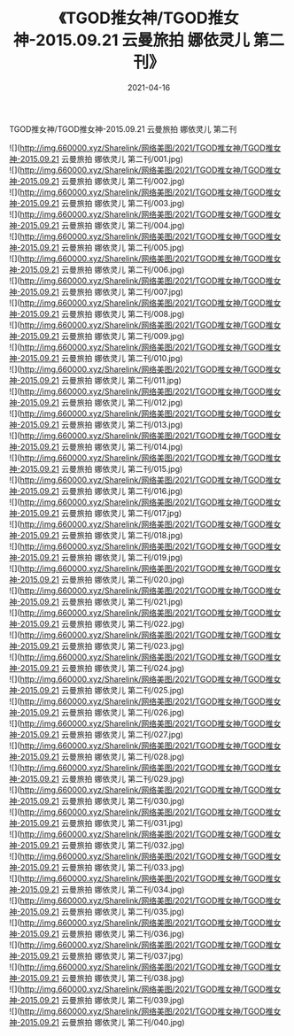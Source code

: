 ﻿---
layout: post
title:  《TGOD推女神/TGOD推女神-2015.09.21 云曼旅拍 娜依灵儿 第二刊》
date:   2021-04-16
img: http://img.660000.xyz/Sharelink/网络美图/2021/TGOD推女神/TGOD推女神-2015.09.21 云曼旅拍 娜依灵儿 第二刊/000.jpg
categories: [美女, 清纯, 唯美]
---

TGOD推女神/TGOD推女神-2015.09.21 云曼旅拍 娜依灵儿 第二刊

 ![](http://img.660000.xyz/Sharelink/网络美图/2021/TGOD推女神/TGOD推女神-2015.09.21 云曼旅拍 娜依灵儿 第二刊/001.jpg) <br>![](http://img.660000.xyz/Sharelink/网络美图/2021/TGOD推女神/TGOD推女神-2015.09.21 云曼旅拍 娜依灵儿 第二刊/002.jpg) <br>![](http://img.660000.xyz/Sharelink/网络美图/2021/TGOD推女神/TGOD推女神-2015.09.21 云曼旅拍 娜依灵儿 第二刊/003.jpg) <br>![](http://img.660000.xyz/Sharelink/网络美图/2021/TGOD推女神/TGOD推女神-2015.09.21 云曼旅拍 娜依灵儿 第二刊/004.jpg) <br>![](http://img.660000.xyz/Sharelink/网络美图/2021/TGOD推女神/TGOD推女神-2015.09.21 云曼旅拍 娜依灵儿 第二刊/005.jpg) <br>![](http://img.660000.xyz/Sharelink/网络美图/2021/TGOD推女神/TGOD推女神-2015.09.21 云曼旅拍 娜依灵儿 第二刊/006.jpg) <br>![](http://img.660000.xyz/Sharelink/网络美图/2021/TGOD推女神/TGOD推女神-2015.09.21 云曼旅拍 娜依灵儿 第二刊/007.jpg) <br>![](http://img.660000.xyz/Sharelink/网络美图/2021/TGOD推女神/TGOD推女神-2015.09.21 云曼旅拍 娜依灵儿 第二刊/008.jpg) <br>![](http://img.660000.xyz/Sharelink/网络美图/2021/TGOD推女神/TGOD推女神-2015.09.21 云曼旅拍 娜依灵儿 第二刊/009.jpg) <br>![](http://img.660000.xyz/Sharelink/网络美图/2021/TGOD推女神/TGOD推女神-2015.09.21 云曼旅拍 娜依灵儿 第二刊/010.jpg) <br>![](http://img.660000.xyz/Sharelink/网络美图/2021/TGOD推女神/TGOD推女神-2015.09.21 云曼旅拍 娜依灵儿 第二刊/011.jpg) <br>![](http://img.660000.xyz/Sharelink/网络美图/2021/TGOD推女神/TGOD推女神-2015.09.21 云曼旅拍 娜依灵儿 第二刊/012.jpg) <br>![](http://img.660000.xyz/Sharelink/网络美图/2021/TGOD推女神/TGOD推女神-2015.09.21 云曼旅拍 娜依灵儿 第二刊/013.jpg) <br>![](http://img.660000.xyz/Sharelink/网络美图/2021/TGOD推女神/TGOD推女神-2015.09.21 云曼旅拍 娜依灵儿 第二刊/014.jpg) <br>![](http://img.660000.xyz/Sharelink/网络美图/2021/TGOD推女神/TGOD推女神-2015.09.21 云曼旅拍 娜依灵儿 第二刊/015.jpg) <br>![](http://img.660000.xyz/Sharelink/网络美图/2021/TGOD推女神/TGOD推女神-2015.09.21 云曼旅拍 娜依灵儿 第二刊/016.jpg) <br>![](http://img.660000.xyz/Sharelink/网络美图/2021/TGOD推女神/TGOD推女神-2015.09.21 云曼旅拍 娜依灵儿 第二刊/017.jpg) <br>![](http://img.660000.xyz/Sharelink/网络美图/2021/TGOD推女神/TGOD推女神-2015.09.21 云曼旅拍 娜依灵儿 第二刊/018.jpg) <br>![](http://img.660000.xyz/Sharelink/网络美图/2021/TGOD推女神/TGOD推女神-2015.09.21 云曼旅拍 娜依灵儿 第二刊/019.jpg) <br>![](http://img.660000.xyz/Sharelink/网络美图/2021/TGOD推女神/TGOD推女神-2015.09.21 云曼旅拍 娜依灵儿 第二刊/020.jpg) <br>![](http://img.660000.xyz/Sharelink/网络美图/2021/TGOD推女神/TGOD推女神-2015.09.21 云曼旅拍 娜依灵儿 第二刊/021.jpg) <br>![](http://img.660000.xyz/Sharelink/网络美图/2021/TGOD推女神/TGOD推女神-2015.09.21 云曼旅拍 娜依灵儿 第二刊/022.jpg) <br>![](http://img.660000.xyz/Sharelink/网络美图/2021/TGOD推女神/TGOD推女神-2015.09.21 云曼旅拍 娜依灵儿 第二刊/023.jpg) <br>![](http://img.660000.xyz/Sharelink/网络美图/2021/TGOD推女神/TGOD推女神-2015.09.21 云曼旅拍 娜依灵儿 第二刊/024.jpg) <br>![](http://img.660000.xyz/Sharelink/网络美图/2021/TGOD推女神/TGOD推女神-2015.09.21 云曼旅拍 娜依灵儿 第二刊/025.jpg) <br>![](http://img.660000.xyz/Sharelink/网络美图/2021/TGOD推女神/TGOD推女神-2015.09.21 云曼旅拍 娜依灵儿 第二刊/026.jpg) <br>![](http://img.660000.xyz/Sharelink/网络美图/2021/TGOD推女神/TGOD推女神-2015.09.21 云曼旅拍 娜依灵儿 第二刊/027.jpg) <br>![](http://img.660000.xyz/Sharelink/网络美图/2021/TGOD推女神/TGOD推女神-2015.09.21 云曼旅拍 娜依灵儿 第二刊/028.jpg) <br>![](http://img.660000.xyz/Sharelink/网络美图/2021/TGOD推女神/TGOD推女神-2015.09.21 云曼旅拍 娜依灵儿 第二刊/029.jpg) <br>![](http://img.660000.xyz/Sharelink/网络美图/2021/TGOD推女神/TGOD推女神-2015.09.21 云曼旅拍 娜依灵儿 第二刊/030.jpg) <br>![](http://img.660000.xyz/Sharelink/网络美图/2021/TGOD推女神/TGOD推女神-2015.09.21 云曼旅拍 娜依灵儿 第二刊/031.jpg) <br>![](http://img.660000.xyz/Sharelink/网络美图/2021/TGOD推女神/TGOD推女神-2015.09.21 云曼旅拍 娜依灵儿 第二刊/032.jpg) <br>![](http://img.660000.xyz/Sharelink/网络美图/2021/TGOD推女神/TGOD推女神-2015.09.21 云曼旅拍 娜依灵儿 第二刊/033.jpg) <br>![](http://img.660000.xyz/Sharelink/网络美图/2021/TGOD推女神/TGOD推女神-2015.09.21 云曼旅拍 娜依灵儿 第二刊/034.jpg) <br>![](http://img.660000.xyz/Sharelink/网络美图/2021/TGOD推女神/TGOD推女神-2015.09.21 云曼旅拍 娜依灵儿 第二刊/035.jpg) <br>![](http://img.660000.xyz/Sharelink/网络美图/2021/TGOD推女神/TGOD推女神-2015.09.21 云曼旅拍 娜依灵儿 第二刊/036.jpg) <br>![](http://img.660000.xyz/Sharelink/网络美图/2021/TGOD推女神/TGOD推女神-2015.09.21 云曼旅拍 娜依灵儿 第二刊/037.jpg) <br>![](http://img.660000.xyz/Sharelink/网络美图/2021/TGOD推女神/TGOD推女神-2015.09.21 云曼旅拍 娜依灵儿 第二刊/038.jpg) <br>![](http://img.660000.xyz/Sharelink/网络美图/2021/TGOD推女神/TGOD推女神-2015.09.21 云曼旅拍 娜依灵儿 第二刊/039.jpg) <br>![](http://img.660000.xyz/Sharelink/网络美图/2021/TGOD推女神/TGOD推女神-2015.09.21 云曼旅拍 娜依灵儿 第二刊/040.jpg) <br>
